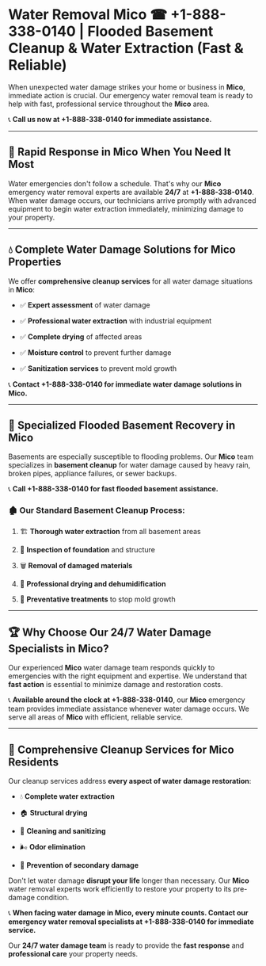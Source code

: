 # Water Removal Mico ☎ +1-888-338-0140 | Flooded Basement Cleanup & Water Extraction (Fast & Reliable)

When unexpected water damage strikes your home or business in **Mico**, immediate action is crucial. Our emergency water removal team is ready to help with fast, professional service throughout the **Mico** area. 

📞 **Call us now at +1-888-338-0140 for immediate assistance.**
---
## 🚀 Rapid Response in Mico When You Need It Most
Water emergencies don't follow a schedule. That's why our **Mico** emergency water removal experts are available **24/7** at **+1-888-338-0140**. When water damage occurs, our technicians arrive promptly with advanced equipment to begin water extraction immediately, minimizing damage to your property.
---
## 💧 Complete Water Damage Solutions for Mico Properties
We offer **comprehensive cleanup services** for all water damage situations in **Mico**:
- ✅ **Expert assessment** of water damage  
- ✅ **Professional water extraction** with industrial equipment  
- ✅ **Complete drying** of affected areas  
- ✅ **Moisture control** to prevent further damage  
- ✅ **Sanitization services** to prevent mold growth  
📞 **Contact +1-888-338-0140 for immediate water damage solutions in Mico.**
---
## 🌊 Specialized Flooded Basement Recovery in Mico
Basements are especially susceptible to flooding problems. Our **Mico** team specializes in **basement cleanup** for water damage caused by heavy rain, broken pipes, appliance failures, or sewer backups. 
📞 **Call +1-888-338-0140 for fast flooded basement assistance.**
### 🏚️ Our Standard Basement Cleanup Process:
1. 🏗️ **Thorough water extraction** from all basement areas  
2. 🔎 **Inspection of foundation** and structure  
3. 🗑️ **Removal of damaged materials**  
4. 💨 **Professional drying and dehumidification**  
5. 🚫 **Preventative treatments** to stop mold growth  
---
## 🏆 Why Choose Our 24/7 Water Damage Specialists in Mico?
Our experienced **Mico** water damage team responds quickly to emergencies with the right equipment and expertise. We understand that **fast action** is essential to minimize damage and restoration costs.
📞 **Available around the clock at +1-888-338-0140**, our **Mico** emergency team provides immediate assistance whenever water damage occurs. We serve all areas of **Mico** with efficient, reliable service.
---
## 🧹 Comprehensive Cleanup Services for Mico Residents
Our cleanup services address **every aspect of water damage restoration**:
- 💧 **Complete water extraction**  
- 🏠 **Structural drying**  
- 🧼 **Cleaning and sanitizing**  
- 🌬️ **Odor elimination**  
- 🚫 **Prevention of secondary damage**  
Don't let water damage **disrupt your life** longer than necessary. Our **Mico** water removal experts work efficiently to restore your property to its pre-damage condition.
📞 **When facing water damage in Mico, every minute counts. Contact our emergency water removal specialists at +1-888-338-0140 for immediate service.**
Our **24/7 water damage team** is ready to provide the **fast response** and **professional care** your property needs.
